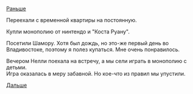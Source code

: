 [Раньше](2019.08.16.md)

Переехали с временной квартиры на постоянную. 

Купли монополию от нинтендо и "Коста Руану".

Посетили Шамору. Хотя был дождь, но это-же первый день во Владивостоке, поэтому я полез купаться. Мне очень понравилось.

Вечером Нелли поехала на встречу, а мы сели играть в монополию с детьми.  
Игра оказалась в меру забавной. Но кое-что из правил мы упустили.

[Дальше](2019.08.18.md)